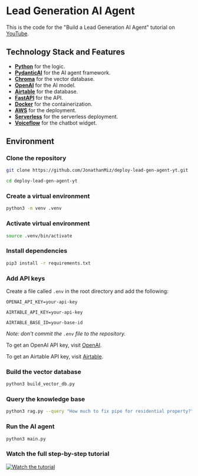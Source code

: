 
# Lead Generation AI Agent

This is the code for the "Build a Lead Generation AI Agent" tutorial on [YouTube](https://youtu.be/RGEJhcWdXR4).

## Technology Stack and Features

- [**Python**](https://www.python.org) for the logic.
- [**PydanticAI**](https://ai.pydantic.dev/) for the AI agent framework.
- [**Chroma**](https://www.trychroma.com/) for the vector database.
- [**OpenAI**](https://platform.openai.com/) for the AI model.
- [**Airtable**](https://airtable.com/) for the database.
- [**FastAPI**](https://fastapi.tiangolo.com/) for the API.
- [**Docker**](https://www.docker.com/) for the containerization.
- [**AWS**](https://aws.amazon.com/) for the deployment.
- [**Serverless**](https://www.serverless.com/) for the serverless deployment.
- [**Voiceflow**](https://www.voiceflow.com/) for the chatbot widget.

## Environment


### Clone the repository

```bash
git clone https://github.com/JonathanMiz/deploy-lead-gen-agent-yt.git

cd deploy-lead-gen-agent-yt
```

### Create a virtual environment

```bash
python3 -m venv .venv
```

### Activate virtual environment

```bash
source .venv/bin/activate
```

### Install dependencies

```bash
pip3 install -r requirements.txt
```

### Add API keys

Create a file called `.env` in the root directory and add the following:

```
OPENAI_API_KEY=your-api-key

AIRTABLE_API_KEY=your-api-key

AIRTABLE_BASE_ID=your-base-id
```

*Note: don't commit the `.env` file to the repository.*

To get an OpenAI API key, visit [OpenAI](https://platform.openai.com/).

To get an Airtable API key, visit [Airtable](https://airtable.com/account).

### Build the vector database

```bash
python3 build_vector_db.py
```

### Query the knowledge base

```bash
python3 rag.py --query "How much to fix pipe for residential property?"
```

### Run the AI agent

```bash
python3 main.py
```

### Watch the full step-by-step tutorial

[![Watch the tutorial](https://img.youtube.com/vi/RGEJhcWdXR4/sddefault.jpg)](https://youtu.be/RGEJhcWdXR4)